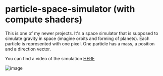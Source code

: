 # particle-space-simulator (with compute shaders)
This is one of my newer projects. It's a space simulator that is supposed to simulate gravity in space (imagine orbits and forming of planets).
Each particle is represented with one pixel. One particle has a mass, a position and a direction vector. 

You can find a video of the simulation [HERE](https://youtu.be/mP9KssUn2KQ)

![image](https://user-images.githubusercontent.com/60361169/225589872-8e379a13-e7fd-4f0f-ae30-c33e569f402b.png)
